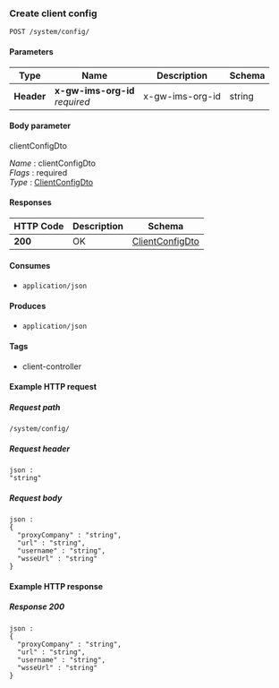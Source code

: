 
<a name="createconfigusingpost"></a>
### Create client config
```
POST /system/config/
```


#### Parameters

|Type|Name|Description|Schema|
|---|---|---|---|
|**Header**|**x-gw-ims-org-id**  <br>*required*|x-gw-ims-org-id|string|


#### Body parameter
clientConfigDto

*Name* : clientConfigDto  
*Flags* : required  
*Type* : [ClientConfigDto](../definitions/ClientConfigDto.md#clientconfigdto)


#### Responses

|HTTP Code|Description|Schema|
|---|---|---|
|**200**|OK|[ClientConfigDto](../definitions/ClientConfigDto.md#clientconfigdto)|


#### Consumes

* `application/json`


#### Produces

* `application/json`


#### Tags

* client-controller


#### Example HTTP request

##### Request path
```
/system/config/
```


##### Request header
```
json :
"string"
```


##### Request body
```
json :
{
  "proxyCompany" : "string",
  "url" : "string",
  "username" : "string",
  "wsseUrl" : "string"
}
```


#### Example HTTP response

##### Response 200
```
json :
{
  "proxyCompany" : "string",
  "url" : "string",
  "username" : "string",
  "wsseUrl" : "string"
}
```



